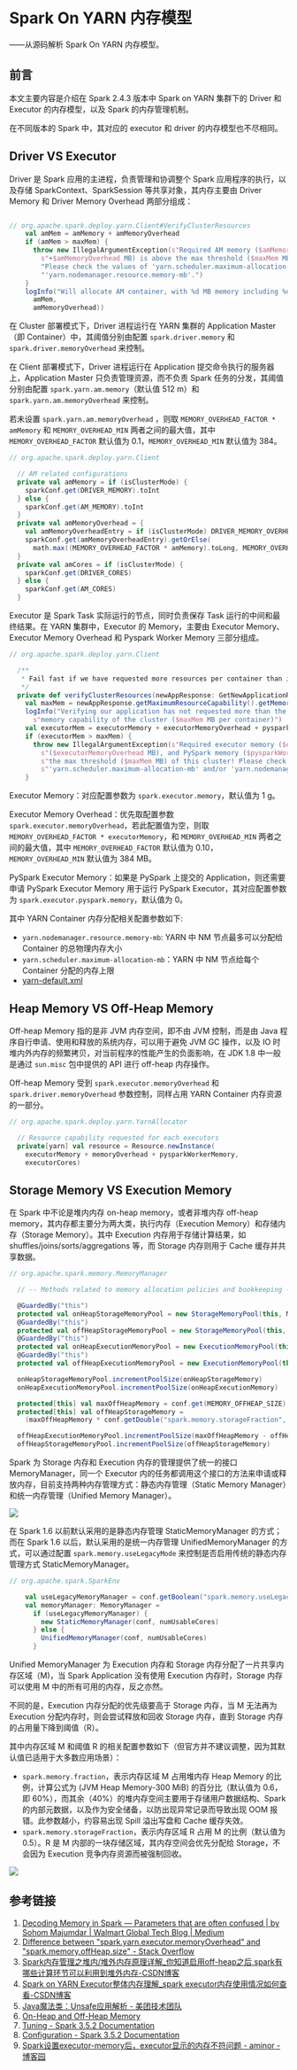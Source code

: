 # Spark On YARN 内存模型

——从源码解析 Spark On YARN 内存模型。

## 前言

本文主要内容是介绍在 Spark 2.4.3 版本中 Spark on YARN 集群下的 Driver 和 Executor 的内存模型，以及 Spark 的内存管理机制。

在不同版本的 Spark 中，其对应的 executor 和 driver 的内存模型也不尽相同。

## Driver VS Executor

Driver 是 Spark 应用的主进程，负责管理和协调整个 Spark 应用程序的执行，以及存储 SparkContext、SparkSession 等共享对象，其内存主要由 Driver Memory 和 Driver Memory Overhead 两部分组成：

```scala

// org.apache.spark.deploy.yarn.Client#VerifyClusterResources
    val amMem = amMemory + amMemoryOverhead
    if (amMem > maxMem) {
      throw new IllegalArgumentException(s"Required AM memory ($amMemory" +
        s"+$amMemoryOverhead MB) is above the max threshold ($maxMem MB) of this cluster! " +
        "Please check the values of 'yarn.scheduler.maximum-allocation-mb' and/or " +
        "'yarn.nodemanager.resource.memory-mb'.")
    }
    logInfo("Will allocate AM container, with %d MB memory including %d MB overhead".format(
      amMem,
      amMemoryOverhead))
```

在 Cluster 部署模式下，Driver 进程运行在 YARN 集群的 Application Master（即 Container）中，其阈值分别由配置 `spark.driver.memory` 和 `spark.driver.memoryOverhead` 来控制。

在 Client 部署模式下，Driver 进程运行在 Application 提交命令执行的服务器上，Application Master 只负责管理资源，而不负责 Spark 任务的分发，其阈值分别由配置 `spark.yarn.am.memory`（默认值 512 m）和 `spark.yarn.am.memoryOverhead` 来控制。

若未设置 `spark.yarn.am.memoryOverhead` ，则取 `MEMORY_OVERHEAD_FACTOR * amMemory` 和 `MEMORY_OVERHEAD_MIN` 两者之间的最大值，其中 `MEMORY_OVERHEAD_FACTOR` 默认值为 0.1，`MEMORY_OVERHEAD_MIN` 默认值为 384。

```scala
// org.apache.spark.deploy.yarn.Client

  // AM related configurations
  private val amMemory = if (isClusterMode) {
    sparkConf.get(DRIVER_MEMORY).toInt
  } else {
    sparkConf.get(AM_MEMORY).toInt
  }
  private val amMemoryOverhead = {
    val amMemoryOverheadEntry = if (isClusterMode) DRIVER_MEMORY_OVERHEAD else AM_MEMORY_OVERHEAD
    sparkConf.get(amMemoryOverheadEntry).getOrElse(
      math.max((MEMORY_OVERHEAD_FACTOR * amMemory).toLong, MEMORY_OVERHEAD_MIN)).toInt
  }
  private val amCores = if (isClusterMode) {
    sparkConf.get(DRIVER_CORES)
  } else {
    sparkConf.get(AM_CORES)
  }
```

Executor 是 Spark Task 实际运行的节点，同时负责保存 Task 运行的中间和最终结果。在 YARN 集群中，Executor 的 Memory，主要由 Executor Memory、Executor Memory Overhead 和 Pyspark Worker Memory 三部分组成。

```scala
// org.apache.spark.deploy.yarn.Client

  /**
   * Fail fast if we have requested more resources per container than is available in the cluster.
   */
  private def verifyClusterResources(newAppResponse: GetNewApplicationResponse): Unit = {
    val maxMem = newAppResponse.getMaximumResourceCapability().getMemory()
    logInfo("Verifying our application has not requested more than the maximum " +
      s"memory capability of the cluster ($maxMem MB per container)")
    val executorMem = executorMemory + executorMemoryOverhead + pysparkWorkerMemory
    if (executorMem > maxMem) {
      throw new IllegalArgumentException(s"Required executor memory ($executorMemory), overhead " +
        s"($executorMemoryOverhead MB), and PySpark memory ($pysparkWorkerMemory MB) is above " +
        s"the max threshold ($maxMem MB) of this cluster! Please check the values of " +
        s"'yarn.scheduler.maximum-allocation-mb' and/or 'yarn.nodemanager.resource.memory-mb'.")
    }
```

Executor Memory：对应配置参数为 `spark.executor.memory`，默认值为 1 g。

Executor Memory Overhead：优先取配置参数 `spark.executor.memoryOverhead`，若此配置值为空，则取 `MEMORY_OVERHEAD_FACTOR * executorMemory`，和 `MEMORY_OVERHEAD_MIN` 两者之间的最大值，其中 `MEMORY_OVERHEAD_FACTOR` 默认值为 0.10，`MEMORY_OVERHEAD_MIN` 默认值为 384 MB。

PySpark Executor Memory：如果是 PySpark 上提交的 Application，则还需要申请 PySpark Executor Memory 用于运行 PySpark Executor，其对应配置参数为 `spark.executor.pyspark.memory`，默认值为 0。

其中 YARN Container 内存分配相关配置参数如下:
- `yarn.nodemanager.resource.memory-mb`: YARN 中 NM 节点最多可以分配给 Container 的总物理内存大小
- `yarn.scheduler.maximum-allocation-mb`：YARN 中 NM 节点给每个 Container 分配的内存上限
- [yarn-default.xml](https://hadoop.apache.org/docs/stable/hadoop-yarn/hadoop-yarn-common/yarn-default.xml)

## Heap Memory VS Off-Heap Memory

Off-heap Memory 指的是非 JVM 内存空间，即不由 JVM 控制，而是由 Java 程序自行申请、使用和释放的系统内存，可以用于避免 JVM GC 操作，以及 IO 时堆内外内存的频繁拷贝，对当前程序的性能产生的负面影响，在 JDK 1.8 中一般是通过 `sun.misc` 包中提供的 API 进行 off-heap 内存操作。

Off-heap Memory 受到 `spark.executor.memoryOverhead` 和 `spark.driver.memoryOverhead` 参数控制，同样占用 YARN Container 内存资源的一部分。

```scala
// org.apache.spark.deploy.yarn.YarnAllocator

  // Resource capability requested for each executors
  private[yarn] val resource = Resource.newInstance(
    executorMemory + memoryOverhead + pysparkWorkerMemory,
    executorCores)
```

## Storage Memory VS Execution Memory

在 Spark 中不论是堆内内存 on-heap memory，或者非堆内存 off-heap memory，其内存都主要分为两大类，执行内存（Execution Memory）和存储内存（Storage Memory）。其中 Execution 内存用于存储计算结果，如 shuffles/joins/sorts/aggregations 等，而 Storage 内存则用于 Cache 缓存并共享数据。

```scala
// org.apache.spark.memory.MemoryManager

  // -- Methods related to memory allocation policies and bookkeeping ------------------------------

  @GuardedBy("this")
  protected val onHeapStorageMemoryPool = new StorageMemoryPool(this, MemoryMode.ON_HEAP)
  @GuardedBy("this")
  protected val offHeapStorageMemoryPool = new StorageMemoryPool(this, MemoryMode.OFF_HEAP)
  @GuardedBy("this")
  protected val onHeapExecutionMemoryPool = new ExecutionMemoryPool(this, MemoryMode.ON_HEAP)
  @GuardedBy("this")
  protected val offHeapExecutionMemoryPool = new ExecutionMemoryPool(this, MemoryMode.OFF_HEAP)

  onHeapStorageMemoryPool.incrementPoolSize(onHeapStorageMemory)
  onHeapExecutionMemoryPool.incrementPoolSize(onHeapExecutionMemory)

  protected[this] val maxOffHeapMemory = conf.get(MEMORY_OFFHEAP_SIZE)
  protected[this] val offHeapStorageMemory =
    (maxOffHeapMemory * conf.getDouble("spark.memory.storageFraction", 0.5)).toLong

  offHeapExecutionMemoryPool.incrementPoolSize(maxOffHeapMemory - offHeapStorageMemory)
  offHeapStorageMemoryPool.incrementPoolSize(offHeapStorageMemory)
```

Spark 为 Storage 内存和 Execution 内存的管理提供了统一的接口 MemoryManager，同一个 Executor 内的任务都调用这个接口的方法来申请或释放内存，目前支持两种内存管理方式：静态内存管理（Static Memory Manager）和统一内存管理（Unified Memory Manager）。

![](resources/images/Pasted%20image%2020241025092600.png)

在 Spark 1.6 以前默认采用的是静态内存管理 StaticMemoryManager 的方式；而在 Spark 1.6 以后，默认采用的是统一内存管理 UnifiedMemoryManager 的方式，可以通过配置 `spark.memory.useLegacyMode` 来控制是否启用传统的静态内存管理方式 StaticMemoryManager。

```scala
// org.apache.spark.SparkEnv

    val useLegacyMemoryManager = conf.getBoolean("spark.memory.useLegacyMode", false)
    val memoryManager: MemoryManager =
      if (useLegacyMemoryManager) {
        new StaticMemoryManager(conf, numUsableCores)
      } else {
        UnifiedMemoryManager(conf, numUsableCores)
      }

```

Unified MemoryManager 为 Execution 内存和 Storage 内存分配了一片共享内存区域（M)，当 Spark Application 没有使用 Execution 内存时，Storage 内存可以使用 M 中的所有可用的内存，反之亦然。

不同的是，Execution 内存分配的优先级要高于 Storage 内存，当 M 无法再为 Execution 分配内存时，则会尝试释放和回收 Storage 内存，直到 Storage 内存的占用量下降到阈值（R）。

其中内存区域 M 和阈值 R 的相关配置参数如下（但官方并不建议调整，因为其默认值已适用于大多数应用场景）：
- `spark.memory.fraction`，表示内存区域 M 占用堆内存 Heap Memory 的比例，计算公式为 (JVM Heap Memory-300 MiB) 的百分比（默认值为 0.6，即 60%），而其余（40%）的堆内存空间主要用于存储用户数据结构、Spark 的内部元数据，以及作为安全储备，以防出现异常记录而导致出现 OOM 报错。此参数越小，约容易出现 Spill 溢出写盘和 Cache 缓存失效。
- `spark.memory.storageFraction`，表示内存区域 R 占用 M 的比例（默认值为 0.5）。R 是 M 内部的一块存储区域，其内存空间会优先分配给 Storage，不会因为 Execution 竞争内存资源而被强制回收。

![](resources/images/Pasted%20image%2020241025024419.png)

## 参考链接

1. [Decoding Memory in Spark — Parameters that are often confused | by Sohom Majumdar | Walmart Global Tech Blog | Medium](https://medium.com/walmartglobaltech/decoding-memory-in-spark-parameters-that-are-often-confused-c11be7488a24)
2. [Difference between "spark.yarn.executor.memoryOverhead" and "spark.memory.offHeap.size" - Stack Overflow](https://stackoverflow.com/questions/58666517/difference-between-spark-yarn-executor-memoryoverhead-and-spark-memory-offhea/61723456#61723456)
3. [Spark内存管理之堆内/堆外内存原理详解\_你知道启用off-heap之后,spark有哪些计算环节可以利用到堆外内存-CSDN博客](https://blog.csdn.net/pre_tender/article/details/101517789)
4. [Spark on YARN Executor整体内存理解\_spark executor内存使用情况如何查看-CSDN博客](https://blog.csdn.net/xiaoluobutou/article/details/129416657)
5. [Java魔法类：Unsafe应用解析 - 美团技术团队](https://tech.meituan.com/2019/02/14/talk-about-java-magic-class-unsafe.html)
6. [On-Heap and Off-Heap Memory](https://docs.oracle.com/en/java/javase/23/core/heap-and-heap-memory.html)
7. [Tuning - Spark 3.5.2 Documentation](https://spark.apache.org/docs/latest/tuning.html#memory-tuning)
8. [Configuration - Spark 3.5.2 Documentation](https://spark.apache.org/docs/latest/configuration.html)
9. [Spark设置executor-memory后，executor显示的内存不符问题 - aminor - 博客园](https://www.cnblogs.com/aminor/p/18152647)